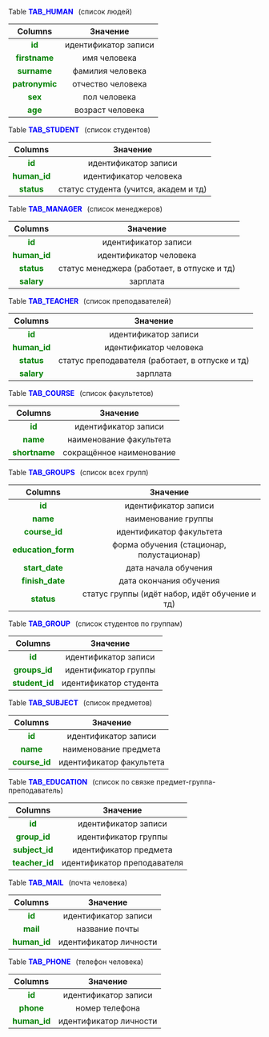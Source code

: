 ﻿Table <SPAN STYLE="COLOR:BLUE">**TAB_HUMAN**</SPAN><span style="margin-left: 10px">(список людей)

|Columns|Значение|
|:-------------:|:---------------:|
| <span style="color:green">**id**</span>| идентификатор записи |
| <span style="color:green">**firstname**</span> | имя человека |
| <span style="color:green">**surname**</span> | фамилия человека |
| <span style="color:green">**patronymic**</span> | отчество человека |
| <span style="color:green">**sex**</span> | пол человека |
| <span style="color:green">**age**</span> | возраст человека |

Table <SPAN STYLE="COLOR:BLUE">**TAB_STUDENT**</SPAN><span style="margin-left: 10px">(список студентов)

|Columns|Значение|
|:-------------:|:---------------:|
| <span style="color:green">**id**</span> | идентификатор записи |
| <span style="color:green">**human_id**</span> | идентификатор человека |
| <span style="color:green">**status**</span> | статус студента (учится, академ и тд) |

Table <SPAN STYLE="COLOR:BLUE">**TAB_MANAGER**</SPAN><span style="margin-left: 10px">(список менеджеров)

|Columns|Значение|
|:-------------:|:---------------:|
| <span style="color:green">**id**</span> | идентификатор записи |
| <span style="color:green">**human_id**</span> | идентификатор человека |
| <span style="color:green">**status**</span> | статус менеджера (работает, в отпуске и тд) |
| <span style="color:green">**salary**</span> | зарплата |

Table <SPAN STYLE="COLOR:BLUE">**TAB_TEACHER**</SPAN><span style="margin-left: 10px">(список преподавателей)

|Columns|Значение|
|:-------------:|:---------------:|
| <span style="color:green">**id**</span> | идентификатор записи |
| <span style="color:green">**human_id**</span> | идентификатор человека |
| <span style="color:green">**status**</span> | статус преподавателя (работает, в отпуске и тд) |
| <span style="color:green">**salary**</span> | зарплата |

Table <SPAN STYLE="COLOR:BLUE">**TAB_COURSE**</SPAN><span style="margin-left: 10px">(список факультетов)

|Columns|Значение|
|:-------------:|:---------------:|
| <span style="color:green">**id**</span> | идентификатор записи |
| <span style="color:green">**name**</span> | наименование факультета |
| <span style="color:green">**shortname**</span>| сокращённое наименование |

Table <SPAN STYLE="COLOR:BLUE">**TAB_GROUPS**</SPAN><span style="margin-left: 10px">(список всех групп)

|Columns|Значение|
|:-------------:|:---------------:|
| <span style="color:green">**id**</span> | идентификатор записи |
| <span style="color:green">**name**</span> | наименование группы |
| <span style="color:green">**course_id**</span> | идентификатор факультета |
| <span style="color:green">**education_form**</span> | форма обучения (стационар, полустационар) |
| <span style="color:green">**start_date**</span> | дата начала обучения |
| <span style="color:green">**finish_date**</span> | дата окончания обучения |
| <span style="color:green">**status**</span> | статус группы (идёт набор, идёт обучение и тд) |

Table <SPAN STYLE="COLOR:BLUE">**TAB_GROUP**</SPAN><span style="margin-left: 10px">(список студентов по группам)

|Columns|Значение|
|:-------------:|:---------------:|
| <span style="color:green">**id**</span> | идентификатор записи |
| <span style="color:green">**groups_id**</span> | идентификатор группы |
| <span style="color:green">**student_id**</span>| идентификатор студента |

Table <SPAN STYLE="COLOR:BLUE">**TAB_SUBJECT**</SPAN><span style="margin-left: 10px">(список предметов)

|Columns|Значение|
|:-------------:|:---------------:|
| <span style="color:green">**id**</span> | идентификатор записи |
| <span style="color:green">**name**</span> | наименование предмета |
| <span style="color:green">**course_id**</span> | идентификатор факультета |

Table <SPAN STYLE="COLOR:BLUE">**TAB_EDUCATION**</SPAN><span style="margin-left: 10px">(список по связке предмет-группа-преподаватель)

|Columns|Значение|
|:-------------:|:---------------:|
| <span style="color:green">**id**</span> | идентификатор записи |
| <span style="color:green">**group_id**</span> | идентификатор группы |
| <span style="color:green">**subject_id**</span>| идентификатор предмета |
|<span style="color:green">**teacher_id**</span> | идентификатор преподавателя |

Table <SPAN STYLE="COLOR:BLUE">**TAB_MAIL**</SPAN><span style="margin-left: 10px">(почта человека)

|Columns|Значение|
|:-------------:|:---------------:|
| <span style="color:green">**id**</span> | идентификатор записи |
| <span style="color:green">**mail**</span> | название почты |
| <span style="color:green">**human_id**</span>| идентификатор личности |

Table <SPAN STYLE="COLOR:BLUE">**TAB_PHONE**</SPAN><span style="margin-left: 10px">(телефон человека)

|Columns|Значение|
|:-------------:|:---------------:|
| <span style="color:green">**id**</span> | идентификатор записи |
| <span style="color:green">**phone**</span> | номер телефона |
| <span style="color:green">**human_id**</span>| идентификатор личности |


